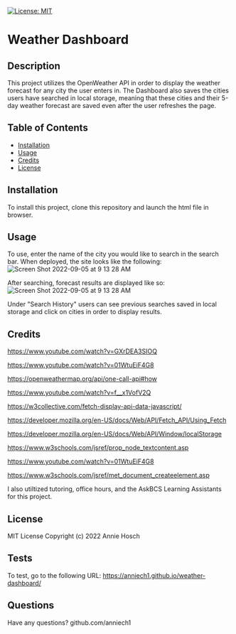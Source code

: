 
[![License: MIT](https://img.shields.io/badge/License-MIT-yellow.svg)](https://opensource.org/licenses/MIT)

# Weather Dashboard
## Description
This project utilizes the OpenWeather API in order to display the weather forecast for any city the user enters in. The Dashboard also saves the cities users have searched in local storage, meaning that these cities and their 5-day weather forecast are saved even after the user refreshes the page.

## Table of Contents
- [Installation](#installation)
- [Usage](#usage)
- [Credits](#credits)
- [License](#license)


## Installation
To install this project, clone this repository and launch the html file in browser.

## Usage
To use, enter the name of the city you would like to search in the search bar. When deployed, the site looks like the following:
![Screen Shot 2022-09-05 at 9 13 28 AM](https://user-images.githubusercontent.com/107431063/188458093-0af38c30-b933-44db-a8f8-e58a06f3c3ae.png)

After searching, forecast results are displayed like so: 
![Screen Shot 2022-09-05 at 9 13 28 AM](https://user-images.githubusercontent.com/107431063/188462059-abcfa74d-61ec-40e4-91c5-07bf082e2ea9.png)


Under "Search History" users can see previous searches saved in local storage and click on cities in order to display results.

                           
## Credits 
https://www.youtube.com/watch?v=GXrDEA3SIOQ

https://www.youtube.com/watch?v=01WtuEiF4G8

https://openweathermap.org/api/one-call-api#how

https://www.youtube.com/watch?v=f__x1VofV2Q

https://w3collective.com/fetch-display-api-data-javascript/

https://developer.mozilla.org/en-US/docs/Web/API/Fetch_API/Using_Fetch

https://developer.mozilla.org/en-US/docs/Web/API/Window/localStorage

https://www.w3schools.com/jsref/prop_node_textcontent.asp

https://www.youtube.com/watch?v=01WtuEiF4G8

https://www.w3schools.com/jsref/met_document_createelement.asp

I also utiltized tutoring, office hours, and the AskBCS Learning Assistants for this project.


## License
MIT License Copyright (c) 2022 Annie Hosch 

## Tests
To test, go to the following URL:  https://anniech1.github.io/weather-dashboard/


## Questions
Have any questions?
github.com/anniech1          
 
